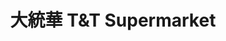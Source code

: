 ---
title: "大統華 T&T Supermarket"
url: /vancouver/da-tong-hua-tandt-supermarket-southwest-marine-drive/
shop: supermarket
---
